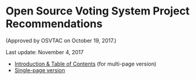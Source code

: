 # Open Source Voting System Project Recommendations

(Approved by OSVTAC on October 19, 2017.)

Last update: November 4, 2017

* [Introduction & Table of Contents](index) (for multi-page version)
* [Single-page version](single-page)
